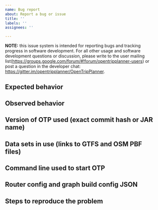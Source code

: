```yaml
---
name: Bug report
about: Report a bug or issue
title: ''
labels: ''
assignees: ''

---
```


**NOTE:** this issue system is intended for reporting bugs and tracking progress in software
development. For all other usage and software development questions or discussion, please write to
the user mailing list(https://groups.google.com/forum/#!forum/opentripplanner-users) or post a
question in the developer chat: https://gitter.im/opentripplanner/OpenTripPlanner.


## Expected behavior

## Observed behavior

## Version of OTP used (exact commit hash or JAR name)

## Data sets in use (links to GTFS and OSM PBF files)

## Command line used to start OTP

## Router config and graph build config JSON

## Steps to reproduce the problem
